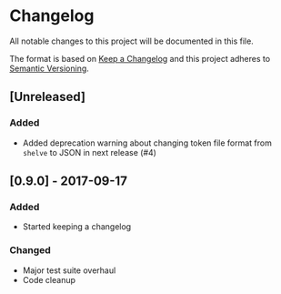# Changelog
All notable changes to this project will be documented in this file.

The format is based on [Keep a Changelog][keepachangelog] and this project
adheres to [Semantic Versioning][semver].

## [Unreleased]
### Added
 - Added deprecation warning about changing token file format from `shelve` to
   JSON in next release (#4)

## [0.9.0] - 2017-09-17
### Added
- Started keeping a changelog

### Changed
- Major test suite overhaul
- Code cleanup


[semver]: http://semver.org/spec/v2.0.0.html
[keepachangelog]: http://keepachangelog.com/en/1.0.0/
